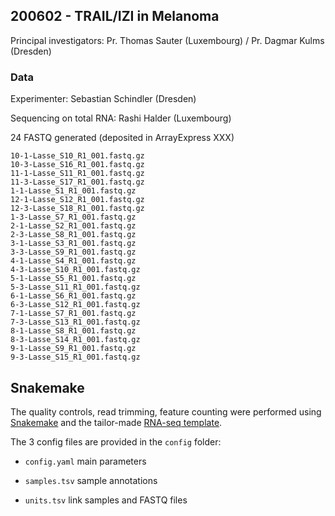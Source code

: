 ## 200602 - TRAIL/IZI in Melanoma

Principal investigators: Pr.
Thomas Sauter (Luxembourg) / Pr.
Dagmar Kulms (Dresden)

### Data

Experimenter: Sebastian Schindler (Dresden)

Sequencing on total RNA: Rashi Halder (Luxembourg)

24 FASTQ generated (deposited in ArrayExpress XXX)

```{bash}
10-1-Lasse_S10_R1_001.fastq.gz
10-3-Lasse_S16_R1_001.fastq.gz
11-1-Lasse_S11_R1_001.fastq.gz
11-3-Lasse_S17_R1_001.fastq.gz
1-1-Lasse_S1_R1_001.fastq.gz
12-1-Lasse_S12_R1_001.fastq.gz
12-3-Lasse_S18_R1_001.fastq.gz
1-3-Lasse_S7_R1_001.fastq.gz
2-1-Lasse_S2_R1_001.fastq.gz
2-3-Lasse_S8_R1_001.fastq.gz
3-1-Lasse_S3_R1_001.fastq.gz
3-3-Lasse_S9_R1_001.fastq.gz
4-1-Lasse_S4_R1_001.fastq.gz
4-3-Lasse_S10_R1_001.fastq.gz
5-1-Lasse_S5_R1_001.fastq.gz
5-3-Lasse_S11_R1_001.fastq.gz
6-1-Lasse_S6_R1_001.fastq.gz
6-3-Lasse_S12_R1_001.fastq.gz
7-1-Lasse_S7_R1_001.fastq.gz
7-3-Lasse_S13_R1_001.fastq.gz
8-1-Lasse_S8_R1_001.fastq.gz
8-3-Lasse_S14_R1_001.fastq.gz
9-1-Lasse_S9_R1_001.fastq.gz
9-3-Lasse_S15_R1_001.fastq.gz
```

## Snakemake

The quality controls, read trimming, feature counting were performed using [Snakemake](https://snakemake.github.io/) and the tailor-made [RNA-seq template](https://git-r3lab.uni.lu/aurelien.ginolhac/snakemake-rna-seq/-/tree/master).

The 3 config files are provided in the `config` folder:

-   `config.yaml` main parameters

-   `samples.tsv` sample annotations

-   `units.tsv` link samples and FASTQ files
